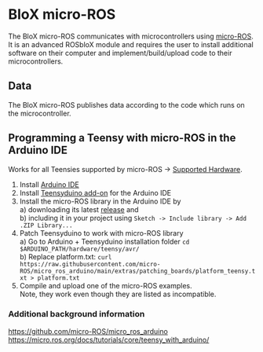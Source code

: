# BloX micro-ROS

The BloX micro-ROS communicates with microcontrollers using [micro-ROS](https://micro.ros.org/). It is an advanced ROSbloX module and requires the user to install additional software on their computer and implement/build/upload code to their microcontrollers.

## Data

The BloX micro-ROS publishes data according to the code which runs on the microcontroller.

## Programming a Teensy with micro-ROS in the Arduino IDE

Works for all Teensies supported by micro-ROS -> [Supported Hardware](https://micro.ros.org/docs/overview/hardware/).

1. Install [Arduino IDE](https://docs.arduino.cc/software/ide-v1)
2. Install [Teensyduino add-on](https://www.pjrc.com/teensy/td_download.html) for the Arduino IDE
3. Install the micro-ROS library in the Arduino IDE by  
    a) downloading its latest [release](https://github.com/micro-ROS/micro_ros_arduino/releases) and  
    b) including it in your project using `Sketch -> Include library -> Add .ZIP Library...`
4. Patch Teensyduino to work with micro-ROS library  
    a) Go to Arduino + Teensyduino installation folder `cd $ARDUINO_PATH/hardware/teensy/avr/`  
    b) Replace platform.txt: `curl https://raw.githubusercontent.com/micro-ROS/micro_ros_arduino/main/extras/patching_boards/platform_teensy.txt > platform.txt` 
5. Compile and upload one of the micro-ROS examples.  
   Note, they work even though they are listed as incompatible.


### Additional background information
https://github.com/micro-ROS/micro_ros_arduino  
https://micro.ros.org/docs/tutorials/core/teensy_with_arduino/
